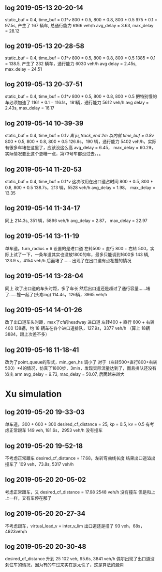 ## log 2019-05-13 20-20-14
static_buf = 0.4, time_buf = 0.1*v
800 * 0.5, 800 * 0.8, 800 * 0.5
975 * 0.1 = 97.5s, 产生了 167 辆车, 总通行能力 6166 veh/h
avg_delay = 3.63, max_delay = 28.12

## log 2019-05-13 20-28-58
static_buf = 0.4, time_buf = 0.1*v
800 * 0.5, 800 * 0.8, 800 * 0.5
1385 * 0.1 = 138.5, 产生了 232 辆车，通行能力 6030 veh/h
avg delay = 2.45s, max_delay = 24.51

## log 2019-05-13 20-37-51
static_buf = 0.4, time_buf = 0.1*v
800 * 0.5, 800 * 0.8, 800 * 0.5
把特别慢的车必须加速了
1161 * 0.1 = 116.1s，181辆，通行能力 5612 veh/h
avg delay = 2.43s, max_delay = 16.17

## log 2019-05-14 10-39-39
static_buf = 0.4, time_buf = 0.1*v
离 ju_track_end 2m 以内就 time_buf = 0.8*v
800 * 0.5, 800 * 0.8, 800 * 0.5
126.6s，190 辆，通行能力 5402 veh/h，实际有很多车堵在这里了，应该没这么高
avg_delay = 6.45， max_delay = 60.29，实际情况要比这个更糟一点，第73号车都没过去。。。

## log 2019-05-14 11-20-53
static_buf = 0.4, time_buf = 0.1*v
这次改用在出口道占时间
800 * 0.5, 800 * 0.8, 800 * 0.5
138.7s，213 辆，5528 veh/h
avg_delay = 1.98， max_delay = 13.35

## log 2019-05-14 11-34-17
同上
214.3s, 351 辆，5896 veh/h
avg_delay = 2.87， max_delay = 22.97

## log 2019-05-14 13-11-19
单车道，turn_radius = 6
设置的是进口道 左转500 + 直行 800 + 右转 500，实际上试了一下，一条车道其实也没放1800的车，最多只能调到1600多
143 辆, 123.9 s，4154 veh/h
后面堵了……
出现了在出口道有点相撞的情况

## log 2019-05-14 13-28-04
同上
改了出口道的车头时距，多了车长
然后出口道还是超过了通行容量……堵了……撞一起了(头疼ing)
114.4s，126辆，3965 veh/h

## log 2019-05-14 14-01-26
改了出口道车头时距，max了cf的headway
进口道 左转400 + 直行 600 + 右转 400
138辆，约 18 辆车在各个进口道排队，127.9s，3377 veh/h （算上 18辆3884，跟上次差不多）

## log 2019-05-16 11-18-41
改为了point_queue的形式，min_gen_hs 调小了
对于（左转500+直行800+右转500）*4的情况，仿真了1800步，3min，发现实际流量达到了，而且排队还没有溢出 arm
avg_delay = 9.73, max_delay = 50.07, 后面越来越大

# Xu simulation
## log 2019-05-20 19-33-03
单车道，300 + 600 + 300
desired_cf_distance = 25, kp = 0.5, kv = 0.5
有考虑正常跟车
149 veh, 181.6s，2953 veh/h 没有撞车

## log 2019-05-20 19-52-18
不考虑正常跟车 desired_cf_distance = 17.68，左转弯曲线长度
结果出口道溢出撞车了
109 veh，73.8s, 5317 veh/h

## log 2019-05-20 20-05-02
考虑正常跟车，又 desired_cf_distance = 17.68
2548 veh/h 没有撞车 但是和上上一样，又有车停在那了

## log 2019-05-20 20-27-34
不考虑跟车，virtual_lead_v = inter_v_lim
出口道还是撞了
93 veh，68s， 4923veh/h

## log 2019-05-20 20-30-48
desired_cf_distance 升到 25
102 veh, 95.6s, 3841 veh/h
偶尔出现了出口道没刹住车的情况，因为有的车过来实在是太快了，这是算法的漏洞


